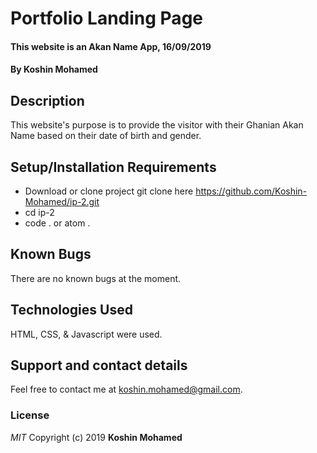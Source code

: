 # Portfolio Landing Page

#### This website is an Akan Name App, 16/09/2019

#### By **Koshin Mohamed**

## Description

This website's purpose is to provide the visitor with their Ghanian Akan Name based on their date of birth and gender.

## Setup/Installation Requirements

- Download or clone project git clone here https://github.com/Koshin-Mohamed/ip-2.git
- cd ip-2
- code . or atom .

## Known Bugs

There are no known bugs at the moment.

## Technologies Used

HTML, CSS, & Javascript were used.

## Support and contact details

Feel free to contact me at koshin.mohamed@gmail.com.

### License

_MIT_
Copyright (c) 2019 **Koshin Mohamed**
